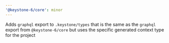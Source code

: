```yaml
---
'@keystone-6/core': minor
---
```


Adds `graphql` export to `.keystone/types` that is the same as the `graphql` export from `@keystone-6/core` but uses the specific generated context type for the project
